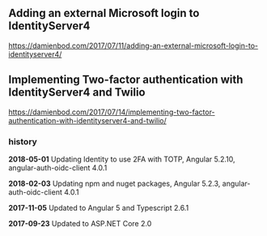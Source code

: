 


## Adding an external Microsoft login to IdentityServer4

https://damienbod.com/2017/07/11/adding-an-external-microsoft-login-to-identityserver4/

## Implementing Two-factor authentication with IdentityServer4 and Twilio

https://damienbod.com/2017/07/14/implementing-two-factor-authentication-with-identityserver4-and-twilio/


### history 

<strong>2018-05-01</strong> Updating Identity to use 2FA with TOTP, Angular 5.2.10, angular-auth-oidc-client 4.0.1

<strong>2018-02-03</strong> Updating npm and nuget packages, Angular 5.2.3, angular-auth-oidc-client 4.0.1

<strong>2017-11-05</strong> Updated to Angular 5 and Typescript 2.6.1

<strong>2017-09-23</strong> Updated to ASP.NET Core 2.0
